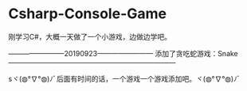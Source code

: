 # Csharp-Console-Game
刚学习C#，大概一天做了一个小游戏，边做边学吧。

————————20190923————————
添加了贪吃蛇游戏：Snake
————————————————————————


sヾ(◍°∇°◍)ﾉﾞ后面有时间的话，一个游戏一个游戏添加吧。ヾ(◍°∇°◍)ﾉﾞ
